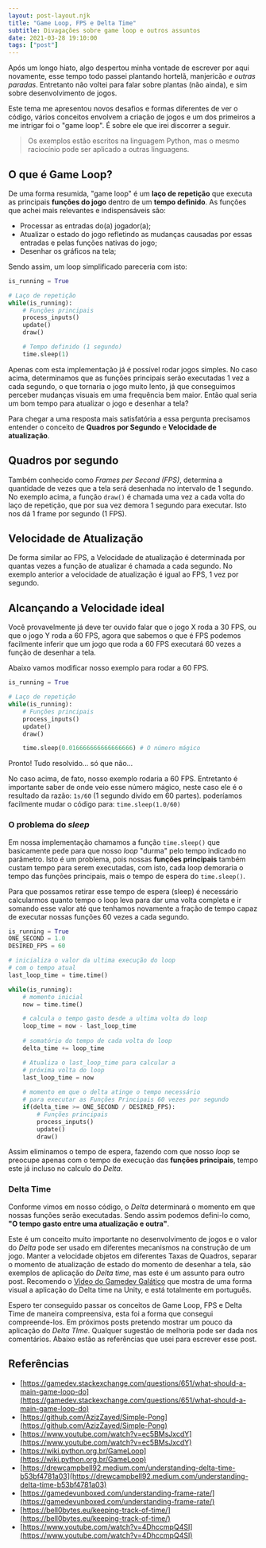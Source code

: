 ```yaml
---
layout: post-layout.njk
title: "Game Loop, FPS e Delta Time"
subtitle: Divagações sobre game loop e outros assuntos
date: 2021-03-28 19:10:00
tags: ["post"]
---
```


Após um longo hiato, algo despertou minha vontade de escrever por aqui
novamente, esse tempo todo passei plantando hortelã, manjericão _e outras paradas_.
Entretanto não voltei para falar sobre plantas (não ainda), e sim sobre
desenvolvimento de jogos.

Este tema me apresentou novos desafios e formas diferentes de ver o código,
vários conceitos envolvem a criação de jogos e um dos primeiros a me intrigar
foi o "game loop". É sobre ele que irei discorrer a seguir.

> Os exemplos estão escritos na linguagem Python, mas o mesmo raciocínio pode ser aplicado a outras linguagens. 

## O que é Game Loop?

De uma forma resumida, "game loop" é um **laço de repetição** que executa as principais **funções do jogo** dentro de um **tempo definido**. As funções que achei mais relevantes e indispensáveis são:

- Processar as entradas do(a) jogador(a);
- Atualizar o estado do jogo refletindo as mudanças causadas por essas entradas e pelas funções nativas do jogo;
- Desenhar os gráficos na tela;

Sendo assim, um loop simplificado pareceria com isto:

```python
is_running = True

# Laço de repetição
while(is_running):
    # Funções principais
    process_inputs()
    update()
    draw()

    # Tempo definido (1 segundo)
    time.sleep(1)
```

Apenas com esta implementação já é possível rodar jogos simples. No caso acima, determinamos que as funções principais serão executadas 1 vez a cada segundo, o que tornaria o jogo muito lento, já que conseguimos perceber mudanças visuais em uma frequência bem maior. Então qual seria um bom tempo para atualizar o jogo e desenhar a tela?

Para chegar a uma resposta mais satisfatória a essa pergunta precisamos entender o conceito de **Quadros por Segundo** e **Velocidade de atualização**.

## Quadros por segundo

Também conhecido como _Frames per Second (FPS)_, determina a quantidade de vezes que a tela será desenhada no intervalo de 1 segundo. No exemplo acima, a função `draw()` é chamada uma vez a cada volta do laço de repetição, que por sua vez demora 1 segundo para executar. Isto nos dá 1 frame por segundo (1 FPS).

## Velocidade de Atualização

De forma similar ao FPS, a Velocidade de atualização é determinada por quantas vezes a função de atualizar é chamada a cada segundo. No exemplo anterior a velocidade de atualização é igual ao FPS, 1 vez por segundo.

## Alcançando a Velocidade ideal

Você provavelmente já deve ter ouvido falar que o jogo X roda a 30 FPS, ou que o jogo Y roda a 60 FPS, agora que sabemos o que é FPS podemos facilmente inferir que um jogo que roda a 60 FPS executará 60 vezes a função de desenhar a tela.

Abaixo vamos modificar nosso exemplo para rodar a 60 FPS.

```python
is_running = True

# Laço de repetição
while(is_running):
    # Funções principais
    process_inputs()
    update()
    draw()

    time.sleep(0.016666666666666666) # O número mágico
```

Pronto! Tudo resolvido... só que não...

No caso acima, de fato, nosso exemplo rodaria a 60 FPS. Entretanto é importante saber de onde veio esse número mágico, neste caso ele é o resultado da razão: `1s/60` (1 segundo divido em 60 partes). poderíamos facilmente mudar o código para: `time.sleep(1.0/60)`

### O problema do _sleep_

Em nossa implementação chamamos a função `time.sleep()` que basicamente pede para que nosso _loop_ "durma" pelo tempo indicado no parâmetro. Isto é um problema, pois nossas **funções principais** também custam tempo para serem executadas, com isto, cada loop demoraria o tempo das funções principais, mais o tempo de espera do `time.sleep()`.

Para que possamos retirar esse tempo de espera (sleep) é necessário calcularmos quanto tempo o loop leva para dar uma volta completa e ir somando esse valor até que tenhamos novamente a fração de tempo capaz de executar nossas funções 60 vezes a cada segundo.

```python
is_running = True
ONE_SECOND = 1.0
DESIRED_FPS = 60

# inicializa o valor da ultima execução do loop 
# com o tempo atual
last_loop_time = time.time()

while(is_running):
    # momento inicial
    now = time.time()

    # calcula o tempo gasto desde a ultima volta do loop
    loop_time = now - last_loop_time
    
    # somatório do tempo de cada volta do loop
    delta_time += loop_time

    # Atualiza o last_loop_time para calcular a 
    # próxima volta do loop
    last_loop_time = now
    
    # momento em que o delta atinge o tempo necessário
    # para executar as Funções Principais 60 vezes por segundo
    if(delta_time >= ONE_SECOND / DESIRED_FPS):
        # Funções principais
        process_inputs()
        update()
        draw()
```

Assim eliminamos o tempo de espera, fazendo com que nosso _loop_ se preocupe apenas com o tempo de execução das **funções principais**, tempo este já incluso no calculo do _Delta_.

### Delta Time

Conforme vimos em nosso código, o _Delta_ determinará o momento em que nossas funções serão executadas. Sendo assim podemos defini-lo como, **"O tempo gasto entre uma atualização e outra"**. 

Este é um conceito muito importante no desenvolvimento de jogos e o valor do _Delta_ pode ser usado em diferentes mecanismos na construção de um jogo. Manter a velocidade objetos em diferentes Taxas de Quadros, separar o momento de atualização de estado do momento de desenhar a tela, são exemplos de aplicação do _Delta time_, mas este é um assunto para outro post. Recomendo o [Vídeo do Gamedev Galático](https://www.youtube.com/watch?v=4DhccmpQ4SI) que mostra de uma forma visual a aplicação do Delta time na Unity, e está totalmente em português.

Espero ter conseguido passar os conceitos de Game Loop, FPS e Delta Time de maneira compreensiva, esta foi a forma que consegui compreende-los. Em próximos posts pretendo mostrar um pouco da aplicação do _Delta TIme_. Qualquer sugestão de melhoria pode ser dada nos comentários. Abaixo estão as referências que usei para escrever esse post.

## Referências

- [https://gamedev.stackexchange.com/questions/651/what-should-a-main-game-loop-do](https://gamedev.stackexchange.com/questions/651/what-should-a-main-game-loop-do)
- [https://github.com/AzizZayed/Simple-Pong](https://github.com/AzizZayed/Simple-Pong)
- [https://www.youtube.com/watch?v=ec5BMsJxcdY](https://www.youtube.com/watch?v=ec5BMsJxcdY)
- [https://wiki.python.org.br/GameLoop](https://wiki.python.org.br/GameLoop)
- [https://drewcampbell92.medium.com/understanding-delta-time-b53bf4781a03](https://drewcampbell92.medium.com/understanding-delta-time-b53bf4781a03)
- [https://gamedevunboxed.com/understanding-frame-rate/](https://gamedevunboxed.com/understanding-frame-rate/)
- [https://bell0bytes.eu/keeping-track-of-time/](https://bell0bytes.eu/keeping-track-of-time/)
- [https://www.youtube.com/watch?v=4DhccmpQ4SI](https://www.youtube.com/watch?v=4DhccmpQ4SI)